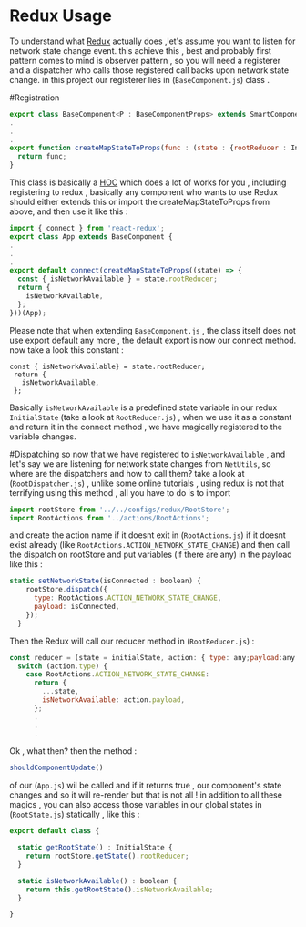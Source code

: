 # Redux Usage 

To understand what [Redux](https://github.com/reduxjs/redux)
 actually does ,let's assume you want to listen for network state change event.
this achieve this , best and probably first pattern comes to mind is observer pattern , so
you will need a registerer and a dispatcher who calls those registered call backs upon network state change. 
in this project our registerer lies in (`BaseComponent.js`) class . 

#Registration
````javascript
export class BaseComponent<P : BaseComponentProps> extends SmartComponent<P> {
.
.
.
export function createMapStateToProps(func : (state : {rootReducer : InitialState})=>{}) {
  return func;
}
````
This class is basically a [HOC](https://reactjs.org/docs/higher-order-components.html)
which does a lot of works for you , including registering to redux , basically any component who wants to use Redux should either extends this or import the createMapStateToProps from above, and then use it like this :

````javascript
import { connect } from 'react-redux';
export class App extends BaseComponent {
.
.
.
export default connect(createMapStateToProps((state) => {
  const { isNetworkAvailable } = state.rootReducer;
  return {
    isNetworkAvailable,
  };
}))(App);

````

Please note that when extending `BaseComponent.js` , the class itself does not use export default any more
 , the default export is now our connect method. now take a look this constant : 
 ````
const { isNetworkAvailable} = state.rootReducer;
  return {
    isNetworkAvailable,
  };
 ````
 Basically `isNetworkAvailable` is a predefined state variable in our redux `InitialState` (take a look at `RootReducer.js`) , when we 
 use it as a constant and return it in the connect method , we have magically registered to the variable changes.
 
 #Dispatching
 so now that we have registered to `isNetworkAvailable` , and let's say we are listening for network state changes from `NetUtils`, so where are the dispatchers and how to call them?
 take a look at (`RootDispatcher.js`) , unlike some online tutorials , using redux is not that terrifying
 using this method , all you have to do is to import 
 ```` javascript
 import rootStore from '../../configs/redux/RootStore';
 import RootActions from '../actions/RootActions';
 ````
 and create the action name if it doesnt exit in (`RootActions.js`) if it doesnt exist already (like `RootActions.ACTION_NETWORK_STATE_CHANGE`)
 and then call the dispatch on rootStore and put variables (if there are any) in the payload like this :
 
 ```` javascript
 static setNetworkState(isConnected : boolean) {
     rootStore.dispatch({
       type: RootActions.ACTION_NETWORK_STATE_CHANGE,
       payload: isConnected,
     });
   }
 ````
 
 Then the Redux will call our reducer method in (`RootReducer.js`) :
 ````javascript
 const reducer = (state = initialState, action: { type: any;payload:any }) => {
   switch (action.type) {
     case RootActions.ACTION_NETWORK_STATE_CHANGE:
       return {
         ...state,
         isNetworkAvailable: action.payload,
       };
       .
       .
       .
````
Ok , what then?  then the method :
````javascript
shouldComponentUpdate()
````
 of our (`App.js`) wil be called and if it returns true , our component's state changes and so it will re-render
 but that is not all ! in addition to all these magics , you can also access those variables in our global states in (`RootState.js`) statically , like this :
 ````javascript
 export default class {
 
   static getRootState() : InitialState {
     return rootStore.getState().rootReducer;
   }
 
   static isNetworkAvailable() : boolean {
     return this.getRootState().isNetworkAvailable;
   }
 
 }

 ````
 
 


  
